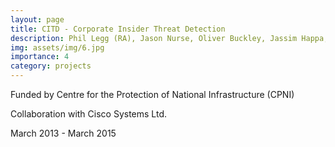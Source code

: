 ```yaml
---
layout: page
title: CITD - Corporate Insider Threat Detection
description: Phil Legg (RA), Jason Nurse, Oliver Buckley, Jassim Happa, Ioannis Agrafiotis, Michael Goldsmith, Sadie Creese
img: assets/img/6.jpg
importance: 4
category: projects
---
```


Funded by Centre for the Protection of National Infrastructure (CPNI)

Collaboration with Cisco Systems Ltd.

March 2013 - March 2015